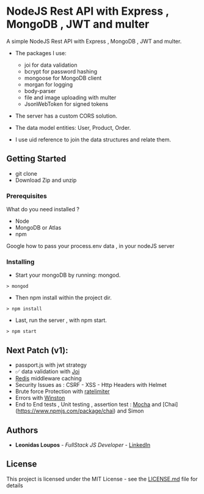 # NodeJS Rest API with Express , MongoDB , JWT and multer

A simple NodeJS Rest API with Express , MongoDB , JWT and multer.

- The packages I use: 
  - joi for data validation
  - bcrypt for password hashing
  - mongoose for MongoDB client
  - morgan for logging
  - body-parser
  - file and image uploading with multer
  - JsonWebToken for signed tokens
 
- The server has a custom CORS solution.

- The data model entities: User, Product, Order.
- I use uid reference to join the data structures and relate them. 


## Getting Started

 - git clone
 - Download Zip and unzip
 
### Prerequisites

What do you need installed ? 
  - Node 
  - MongoDB or Atlas
  - npm 

Google how to pass your process.env data , in your nodeJS server

### Installing

 - Start your mongoDB by running: mongod.
```
> mongod
```

 - Then npm install within the project dir.

```
> npm install
```

 - Last, run the server , with npm start.

```
> npm start
```

## Next Patch (v1):

   - passport.js with jwt strategy
   - :white_check_mark: data validation with [Joi](https://www.npmjs.com/package/joi)
   - [Redis](https://www.npmjs.com/package/redis) middleware caching 
   - Security Issues as : CSRF - XSS - Http Headers with Helmet
   - Brute force Protection with [ratelimiter](https://www.npmjs.com/package/ratelimiter)
   - Errors with [Winston](https://www.npmjs.com/package/winston)
   - End to End tests , Unit testing , assertion test : [Mocha](https://www.npmjs.com/package/mocha) and [Chai]
   (https://www.npmjs.com/package/chai) and Simon
  
## Authors

* **Leonidas Loupos** - *FullStack JS Developer* - [LinkedIn](https://www.linkedin.com/in/leo-loupos/)


## License

This project is licensed under the MIT License - see the [LICENSE.md](LICENSE.md) file for details

